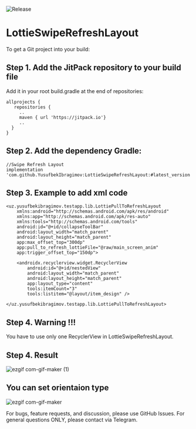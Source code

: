 ![Release](https://jitpack.io/v/YusufbekIbragimov/LottieSwipeRefreshLayout.svg)
 
# LottieSwipeRefreshLayout

To get a Git project into your build:

## Step 1. Add the JitPack repository to your build file
Add it in your root build.gradle at the end of repositories:
```
allprojects {
   repositories {
     ..
     maven { url 'https://jitpack.io'}
     ..
  }
}
```
## Step 2. Add the dependency Gradle:

```
//Swipe Refresh Layout
implementation 'com.github.YusufbekIbragimov:LottieSwipeRefreshLayout:#latest_version'
```

## Step 3. Example to add xml code
```
<uz.yusufbekibragimov.testapp.lib.LottiePullToRefreshLayout 
    xmlns:android="http://schemas.android.com/apk/res/android"
    xmlns:app="http://schemas.android.com/apk/res-auto"
    xmlns:tools="http://schemas.android.com/tools"
    android:id="@+id/collapseToolBar"
    android:layout_width="match_parent"
    android:layout_height="match_parent"
    app:max_offset_top="300dp"
    app:pull_to_refresh_lottieFile="@raw/main_screen_anim"
    app:trigger_offset_top="150dp">

    <androidx.recyclerview.widget.RecyclerView
        android:id="@+id/nestedView"
        android:layout_width="match_parent"
        android:layout_height="match_parent"
        app:layout_type="content"
        tools:itemCount="3"
        tools:listitem="@layout/item_design" />

</uz.yusufbekibragimov.testapp.lib.LottiePullToRefreshLayout>
```
## Step 4. Warning !!!
You have to use only one RecyclerView in LottieSwipeRefreshLayout.
## Step 4. Result
![ezgif com-gif-maker (1)](https://user-images.githubusercontent.com/83059102/191929944-65174114-3543-42c1-aa6f-db1b88675a08.gif)

## You can set orientaion type
![ezgif com-gif-maker](https://user-images.githubusercontent.com/83059102/191929986-8d139851-e91b-408d-b9bb-dada36166bab.gif)



For bugs, feature requests, and discussion, please use GitHub Issues. For general questions ONLY, please contact via Telegram.
